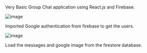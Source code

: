 Very Basic Group Chat application using React.js and Firebase.

![image](https://user-images.githubusercontent.com/68497024/155280702-1bb75868-ee0b-488c-a855-405a9adff0fc.png)

Imported Google authentication from firebase to get the users.

![image](https://user-images.githubusercontent.com/68497024/155280657-97705307-9b6d-469d-a6aa-a5792cdddfdc.png)

Load the messages and google image from the firestore database. 
